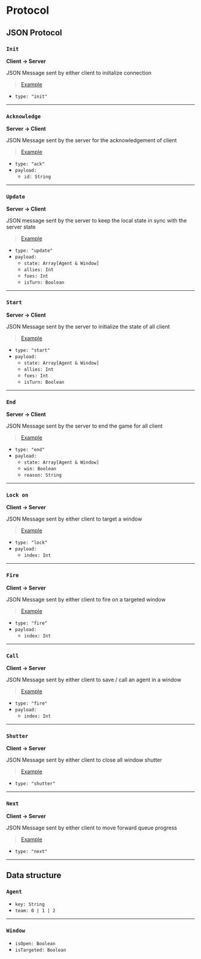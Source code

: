 # Protocol

## JSON Protocol

### `Init`

**Client -> Server**

JSON Message sent by either client to iniitalize connection

> [Example](./json/init.json)

- `type: "init"`

---

### `Acknowledge`

**Server -> Client**

JSON Message sent by the server for the acknowledgement of client

> [Example](./json/ack.json)

- `type: "ack"`
- `payload:`
  - `id: String`

---

### `Update`

**Server -> Client**

JSON message sent by the server to keep the local state in sync with the server state

> [Example](./json/update_start.json)

- `type: "update"`
- `payload:`
  - `state: Array[Agent & Window]`
  - `allies: Int`
  - `foes: Int`
  - `isTurn: Boolean`

---

### `Start`

**Server -> Client**

JSON Message sent by the server to initialize the state of all client

> [Example](./json/update_start.json)

- `type: "start"`
- `payload:`
  - `state: Array[Agent & Window]`
  - `allies: Int`
  - `foes: Int`
  - `isTurn: Boolean`

---

### `End`

**Server -> Client**

JSON Message sent by the server to end the game for all client

> [Example](./json/end.json)

- `type: "end"`
- `payload:`
  - `state: Array[Agent & Window]`
  - `win: Boolean`
  - `reason: String`

---

### `Lock on`

**Client -> Server**

JSON Message sent by either client to target a window

> [Example](./json/indexed_action.json)

- `type: "lock"`
- `payload:`
  - `index: Int`

---

### `Fire`

**Client -> Server**

JSON Message sent by either client to fire on a targeted window

> [Example](./json/indexed_action.json)

- `type: "fire"`
- `payload:`
  - `index: Int`

---

### `Call`

**Client -> Server**

JSON Message sent by either client to save / call an agent in a window

> [Example](./json/indexed_action.json)

- `type: "fire"`
- `payload:`
  - `index: Int`

---

### `Shutter`

**Client -> Server**

JSON Message sent by either client to close all window shutter

> [Example](./json/action.json)

- `type: "shutter"`

---

### `Next`

**Client -> Server**

JSON Message sent by either client to move forward queue progress

> [Example](./json/action.json)

- `type: "next"`

---

## Data structure

### `Agent`

- `key: String`
- `team: 0 | 1 | 2`

---

### `Window`

- `isOpen: Boolean`
- `isTargeted: Boolean`
